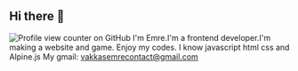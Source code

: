 ## Hi there 👋
![Profile view counter on GitHub](https://komarev.com/ghpvc/?username=vakkas1234)
I'm Emre.I'm a frontend developer.I'm making a website and game. Enjoy my codes. I know javascript html css and Alpine.js
My gmail: vakkasemrecontact@gmail.com
<!--
**vakkas1234/vakkas1234** is a ✨ _special_ ✨ repository because its `README.md` (this file) appears on your GitHub profile.

Here are some ideas to get you started:

- 🔭 I’m currently working on ...
- 🌱 I’m currently learning ...
- 👯 I’m looking to collaborate on ...
- 🤔 I’m looking for help with ...
- 💬 Ask me about ...
- 📫 How to reach me: ...
- 😄 Pronouns: ...
- ⚡ Fun fact: ...
-->
